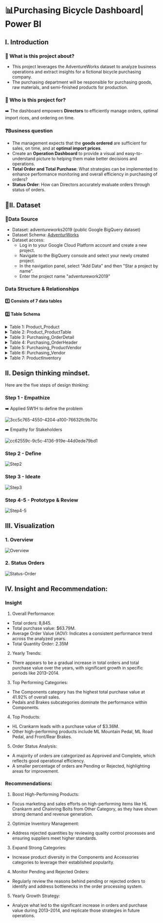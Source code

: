 # 📊Purchasing Bicycle Dashboard| Power BI
## I. Introduction
### 📖 What is this project about?
- This project leverages the AdventureWorks dataset to analyze business operations and extract insights for a fictional bicycle purchasing company.
- The purchasing department will be responsible for purchasing goods, raw materials, and semi-finished products for production.

### 👤 Who is this project for?

➡️ The dashboard empowers **Directors** to efficiently manage orders, optimal import rices, and ordering on time.

  
### ❓**Business question** 
- The management expects that the **goods ordered** are sufficient for sales, on time, and at **optimal import prices**.
- Create an **Operation Dashboard** to provide a visual and easy-to-understand picture to helping them make better decisions and operations.
- **Total Order and Total Purchase**: What strategies can be implemented to enhance performance monitoring and overall efficiency in purchasing of orders?
- **Status Order**: How can Directors accurately evaluate orders through status of orders.

## 📂II. Dataset
### 📌Data Source
- Dataset: adventureworks2019 (public Google BigQuery dataset) 
- Dataset Schema: [AdventurWorks](https://drive.google.com/drive/u/0/folders/1zz25TcfnzJVS_lJN-tLqmSpiAwdAfbHR)
- Dataset access: 
  - Log in to your Google Cloud Platform account and create a new project.
  - Navigate to the BigQuery console and select your newly created project.
  - In the navigation panel, select "Add Data" and then "Star a project by name".
  - Enter the project name "adventurework2019"

### Data Structure & Relationships
#### 1️⃣ Consists of **7** data tables
#### 2️⃣ Table Schema

<details> 
<summary>Table 1: Product_Product</summary>

| Field Name | Data Type | Description |
|-------|-------|-------|
| ProductID           | Integer       | Unique identifier for each product.                                    |
| Name                | String        | The name of the product.                                               |
| ProductNumber       | String        | A unique number assigned to each product.                              |
| SafetyStockLevel    | Integer       | The minimum quantity of stock that must be kept on hand to prevent stockouts. |
| ReorderPoint        | Integer       | The inventory level at which a new order should be placed to replenish stock. |
| StandardCost        | Decimal       | The standard cost to produce or purchase the product.                  |
| ListPrice           | Decimal       | The price at which the product is listed for sale.                     |
| Style               | String        | The style or category of the product.                                  |
| ProductSubcategoryID| Integer       | Identifier for the subcategory to which the product belongs.           |
| SellStartDate       | Date          | The date when the product became available for sale.                   |
| SellEndDate         | Date          | The date when the product was no longer available for sale.            |
| DiscontinuedDate    | Date          | The date when the product was discontinued.                            |
| ModifiedDate        | Date          | The date when the product information was last modified.               |


</details>

<details> 
<summary>Table 2: Product_ProductTable</summary>

| Field Name | Data Type | Description |
|-------|-------|-------|
| ProductID            | Integer     | Unique identifier for each product.                  |
| Name                 | String      | The name of the product.                             |
| ProductCategoryID    | Integer     | Identifier for the category to which the product belongs. |
| ProductSubcategoryID | Integer     | Identifier for the subcategory to which the product belongs. |
| Category             | String      | The category of the product.                         |
| Subcategory          | String      | The subcategory of the product.                      |


</details>


<details> 
<summary>Table 3: Purchasing_OrderDetail</summary>

| Field Name | Data Type | Description |
|-------|-------|-------|
| PurchaseOrderID        | Integer     | Unique identifier for each purchase order.                 |
| PurchaseOrderDetailID  | Integer     | Unique identifier for each detail line within a purchase order. |
| DueDate                | Date        | The date when the order is due to be received.             |
| OrderQty               | Integer     | The quantity of items ordered.                             |
| ProductID              | Integer     | Unique identifier for each product.                        |
| UnitPrice              | Decimal     | The price per unit of the product ordered.                 |
| LineTotal              | Decimal     | The total cost for the line item (OrderQty * UnitPrice).    |
| ReceivedQty            | Integer     | The quantity of items actually received.                   |
| StockedQty             | Integer     | The quantity of items stocked.                             |
| ModifiedDate           | Date        | The date when the purchase order detail was last modified. |
| RejectedQty            | Integer     | The quantity of items that were rejected.                  |

</details>

<details> 
<summary>Table 4: Purchasing_OrderHeader</summary>

| Field Name | Data Type | Description |
|--------------------|-------------|--------------------------------------------------------------|
| PurchaseOrderID    | Integer     | Unique identifier for each purchase order.                  |
| RevisionNumber     | Integer     | The revision number of the purchase order.                  |
| Status             | Integer     | The status of the purchase order.                           |
| EmployeeID         | Integer     | Identifier for the employee associated with the order.       |
| VendorID           | Integer     | Identifier for the vendor associated with the order.         |
| ShipMethodID       | Integer     | Identifier for the shipping method used for the order.       |
| OrderDate          | Date        | The date when the purchase order was created.               |
| ShipDate           | Date        | The date when the order is expected to be shipped.          |
| SubTotal           | Decimal     | The subtotal amount of the order.                           |
| TaxAmt             | Decimal     | The amount of tax applied to the order.                     |
| Freight            | Decimal     | The shipping cost associated with the order.                |
| TotalDue           | Decimal     | The total amount due for the order.                         |
| ModifiedDate       | Date        | The date when the purchase order was last modified.         |



</details>

<details> 
<summary>Table 5: Purchasing_ProductVendor</summary>

| Field Name | Data Type | Description |
|----------------------|-------------|--------------------------------------------------------------|
| ProductID            | Integer     | Unique identifier for each product.                         |
| BusinessEntityID     | Integer     | Unique identifier for each business entity.                 |
| AverageLeadTime      | Integer     | The average lead time for the product.                      |
| StandardPrice        | Decimal     | The standard price of the product.                          |
| LastReceiptCost      | Decimal     | The cost of the last receipt of the product.                |
| LastReceiptDate      | Date        | The date of the last receipt of the product.                |
| MinOrderQty          | Integer     | The minimum order quantity for the product.                 |
| MaxOrderQty          | Integer     | The maximum order quantity for the product.                 |
| OnOrderQty           | Integer     | The quantity of the product currently on order.             |
| ModifiedDate         | Date        | The date when the product information was last modified.    |
| CostDiffRatio        | Decimal     | The cost difference ratio for the product.                  |






</details>


<details> 
<summary>Table 6: Purchasing_Vendor</summary>

| Field Name | Data Type | Description |
|------------------------|-------------|-------------------------------------------------------------|
| BusinessEntityID       | Integer     | Unique identifier for each business entity.                |
| AccountNumber          | String      | The account number associated with the business entity.    |
| Name                   | String      | The name of the business entity.                           |
| CreditRating           | Integer     | The credit rating of the business entity.                  |
| PreferredVendorStatus  | Boolean     | Indicates whether the vendor is a preferred vendor.         |
| ActiveFlag             | Boolean     | Indicates whether the business entity is active.           |
| ModifiedDate           | Date        | The date when the business entity information was last modified. |



</details>


<details> 
<summary>Table 7: ProductInventory</summary>

| Field Name | Data Type | Description |
|------------------------|-------------|-------------------------------------------------------------|
| ProductID       | Integer     | Product identification number. Foreign key to Product.ProductID.               |
| LocationID          | Integer     | Inventory location identification number. Foreign key toLocation.LocationID.    |
| Shelf                   | String      | Storage compartment within an inventory location.                           |
| Bin           | Integer     | Storage container on a shelf in an inventory location.                  |
| Quantity  | Boolean     | Quantity of products in the inventory location. Default: 0      |
| rowguid             | uniqueidentifier     | ROWGUIDCOL number uniquely identifying the record. Used to support a merge replication sample. Default: newid()          |
| ModifiedDate          | Date        |Date and time the record was last updated. Default: getdate(). |

</details>


## II. Design thinking mindset.

Here are the five steps of design thinking:
### Step 1 - Empathize

➡️ Applied 5W1H to define the problem

![3cc5c765-4550-4204-a100-76632fc9b70c](https://github.com/user-attachments/assets/79544489-dfd7-4179-98c7-7d133c7b9a1a)

➡️ Empathy for Stakeholders

![cc62559c-9c5c-4136-919e-44d0ede79bd1](https://github.com/user-attachments/assets/f07b841c-2157-4728-9889-a2a6879b0782)



### Step 2 - Define


![Step2](https://github.com/user-attachments/assets/be73c46c-a73f-4919-b69e-b18eaa495201)

### Step 3 - Ideate


![Step3](https://github.com/user-attachments/assets/ba1ee5d9-2364-4e80-959d-1c95e16367f9)

### Step 4-5 - Prototype & Review

![Step4-5](https://github.com/user-attachments/assets/aadf9f27-7c6f-4d52-908e-23ea95e08881)

## III. Visualization
### 1. Overview
![Overview](https://github.com/user-attachments/assets/5eab8a72-f42c-4488-9c0e-f361d8a7f4c1)
### 2. Status Orders
![Status-Order](https://github.com/user-attachments/assets/0f5425ed-2c09-4da6-9d7a-44e249e35f71)

## IV. Insight and Recommendation:
### Insight
1. Overall Performance:
  - Total orders: 8,845.
  - Total purchase value: $63.79M.
  - Average Order Value (AOV): Indicates a consistent performance trend across the analyzed years.
  - Total Quantity Order: 2.35M
2. Yearly Trends:
  - There appears to be a gradual increase in total orders and total purchase value over the years, with significant growth in specific periods like 2013–2014.
3. Top Performing Categories:
  - The Components category has the highest total purchase value at 41.92% of overall sales.
  - Pedals and Brakes subcategories dominate the performance within Components.
4. Top Products:
  - HL Crankarm leads with a purchase value of $3.36M.
  - Other high-performing products include ML Mountain Pedal, ML Road Pedal, and Front/Rear Brakes.
5. Order Status Analysis:
  - A majority of orders are categorized as Approved and Complete, which reflects good operational efficiency.
  - A smaller percentage of orders are Pending or Rejected, highlighting areas for improvement.
    
### Recommendations:
1. Boost High-Performing Products:
  - Focus marketing and sales efforts on high-performing items like HL Crankarm and Chainring Bolts from Other Category, as they have shown strong demand and revenue generation.
2. Optimize Inventory Management:
  - Address rejected quantities by reviewing quality control processes and ensuring suppliers meet higher standards.
3. Expand Strong Categories:
  - Increase product diversity in the Components and Accessories categories to leverage their established popularity.
4. Monitor Pending and Rejected Orders:
  - Regularly review the reasons behind pending or rejected orders to identify and address bottlenecks in the order processing system.
5. Yearly Growth Strategy:
  - Analyze what led to the significant increase in orders and purchase value during 2013–2014, and replicate those strategies in future operations.
